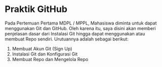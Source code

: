 # Praktik GitHub
Pada Pertemuan Pertama MDPL / MPPL, Mahasiswa diminta untuk dapat menggunakan Git dan GitHub. Oleh karena itu, saya disini akan memberi penjelasan dasar dari Instalasi Git hingga dapat menggunakan atau membuat Repo sendiri. Urutuannya adalah sebagai berikut:
1. Membuat Akun Git (Sign Up)
2. Instalasi Git dan Konfigurasi Git
3. Membuat Repo dan Mengelola Repo